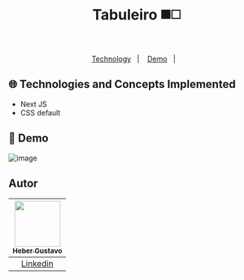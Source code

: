 <h1 align="center">Tabuleiro ◼️◻️</h1>
<p align="center">
  
</p>

</br>
<p align="center">
  <a href="#globe_with_meridians-Technologies-and-Concepts-Implemented">Technology</a>&nbsp;&nbsp;&nbsp;|&nbsp;&nbsp;&nbsp;
   <a href="#round_pushpin-demo">Demo</a>&nbsp;&nbsp;&nbsp;|&nbsp;&nbsp;&nbsp;
</p>

## :globe_with_meridians: Technologies and Concepts Implemented

- Next JS
- CSS default

## :round_pushpin: Demo
![image](https://github.com/user-attachments/assets/00f4ccbb-4876-4f53-beb2-4ba7322f452e)


## Autor

| [<img src="https://avatars.githubusercontent.com/u/44476616?v=4" style="max-width: 100%;width: 90px;"><br><sub>Heber Gustavo</sub>](https://github.com/heberGustavo) |
| :---: |
|[Linkedin](https://www.linkedin.com/in/heber-gustavo/)|

